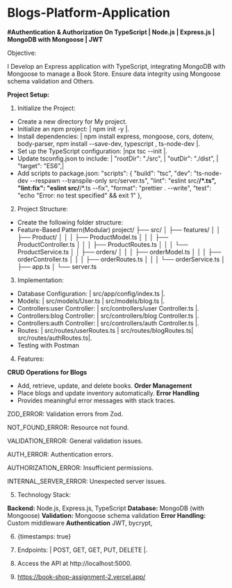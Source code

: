 # Blogs-Platform-Application

**#Authentication & Authorization On TypeScript | Node.js | Express.js | MongoDB with Mongoose | JWT**


Objective:

I Develop an Express application with TypeScript, integrating MongoDB with Mongoose to manage a Book Store. Ensure data integrity using Mongoose schema validation and Others.

**Project Setup:**

1. Initialize the Project:

- Create a new directory for My project.
- Initialize an npm project: | npm init -y |.
- Install dependencies: | npm install express, mongoose, cors, dotenv, body-parser, npm install --save-dev, typescript , ts-node-dev |.
- Set up the TypeScript configuration: |npx tsc --init |.
- Update tsconfig.json to include: | "rootDir": "./src", | "outDir": "./dist", | "target": "ES6",|
- Add scripts to package.json: "scripts": {
  "build": "tsc",
  "dev": "ts-node-dev --respawn --transpile-only src/server.ts",
  "lint": "eslint src/**/\*.ts",
  "lint:fix": "eslint src/**/\*.ts --fix",
  "format": "prettier . --write",
  "test": "echo \"Error: no test specified\" && exit 1"
  },

2. Project Structure:

- Create the following folder structure:
- Feature-Based Pattern(Modular) project/
  ├── src/
  │ ├── features/
  │ │ ├── Product/
  │ │ │ ├── ProductModel.ts
  │ │ │ ├── ProductController.ts
  │ │ │ ├── ProductRoutes.ts
  │ │ │ └── ProductService.ts
  │ │ ├── orders/
  │ │ │ ├── orderModel.ts
  │ │ │ ├── orderController.ts
  │ │ │ ├── orderRoutes.ts
  │ │ │ └── orderService.ts
  │ ├── app.ts
  │ └── server.ts

3. Implementation:

- Database Configuration: | src/app/config/index.ts |.
- Models: | src/models/User.ts | src/models/blog.ts |.
- Controllers:user  Controller: | src/controllers/user Controller.ts |.
- Controllers:blog Controller: | src/controllers/blog Controller.ts |.
- Controllers:auth Controller: | src/controllers/auth Controller.ts |.
- Routes: | src/routes/userRoutes.ts | src/routes/blogRoutes.ts| src/routes/authRoutes.ts|.
- Testing with Postman

4. Features:

**CRUD Operations for Blogs**

- Add, retrieve, update, and delete books.
  **Order Management**
- Place blogs and update inventory automatically.
  **Error Handling**
- Provides meaningful error messages with stack traces.

ZOD_ERROR: Validation errors from Zod.

NOT_FOUND_ERROR: Resource not found.

VALIDATION_ERROR: General validation issues.

AUTH_ERROR: Authentication errors.

AUTHORIZATION_ERROR: Insufficient permissions.

INTERNAL_SERVER_ERROR: Unexpected server issues.

5. Technology Stack:

**Backend:** Node.js, Express.js, TypeScript
**Database:** MongoDB (with Mongoose)
**Validation:** Mongoose schema validation
**Error Handling:** Custom middleware
**Authentication** JWT, bycrypt, 

6. {timestamps: true}

7.  Endpoints: | POST, GET, GET, PUT, DELETE |.

8.  Access the API at http://localhost:5000.

9.  https://book-shop-assignment-2.vercel.app/

